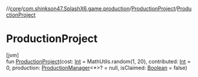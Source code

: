 //[core](../../../index.md)/[com.shinkson47.SplashX6.game.production](../index.md)/[ProductionProject](index.md)/[ProductionProject](-production-project.md)

# ProductionProject

[jvm]\
fun [ProductionProject](-production-project.md)(cost: [Int](https://kotlinlang.org/api/latest/jvm/stdlib/kotlin/-int/index.html) = MathUtils.random(1, 20), contributed: [Int](https://kotlinlang.org/api/latest/jvm/stdlib/kotlin/-int/index.html) = 0, production: [ProductionManager](../-production-manager/index.md)&lt;*&gt;? = null, isClaimed: [Boolean](https://kotlinlang.org/api/latest/jvm/stdlib/kotlin/-boolean/index.html) = false)
